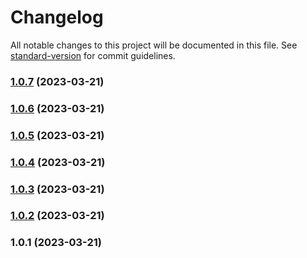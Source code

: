 # Changelog

All notable changes to this project will be documented in this file. See [standard-version](https://github.com/conventional-changelog/standard-version) for commit guidelines.

### [1.0.7](https://github.com/Louis3797/xss-middleware/compare/v1.0.6...v1.0.7) (2023-03-21)

### [1.0.6](https://github.com/Louis3797/xss-middleware/compare/v1.0.5...v1.0.6) (2023-03-21)

### [1.0.5](https://github.com/Louis3797/xss-middleware/compare/v1.0.4...v1.0.5) (2023-03-21)

### [1.0.4](https://github.com/Louis3797/xss-middleware/compare/v1.0.3...v1.0.4) (2023-03-21)

### [1.0.3](https://github.com/Louis3797/xss-middleware/compare/v1.0.2...v1.0.3) (2023-03-21)

### [1.0.2](https://github.com/Louis3797/xss-middleware/compare/v1.0.1...v1.0.2) (2023-03-21)

### 1.0.1 (2023-03-21)
